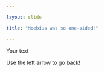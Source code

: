 ```yaml
---

layout: slide

title: "Moebius was so one-sided!"

---
```


Your text

Use the left arrow to go back!
